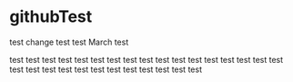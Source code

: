 # githubTest
test change
test
test
March test

test
test
test
test 
test
test
test
test 
test
test
test
test
test
test
test
test
test
test
test
test
test
test
test
test
test
test
test
test
test



